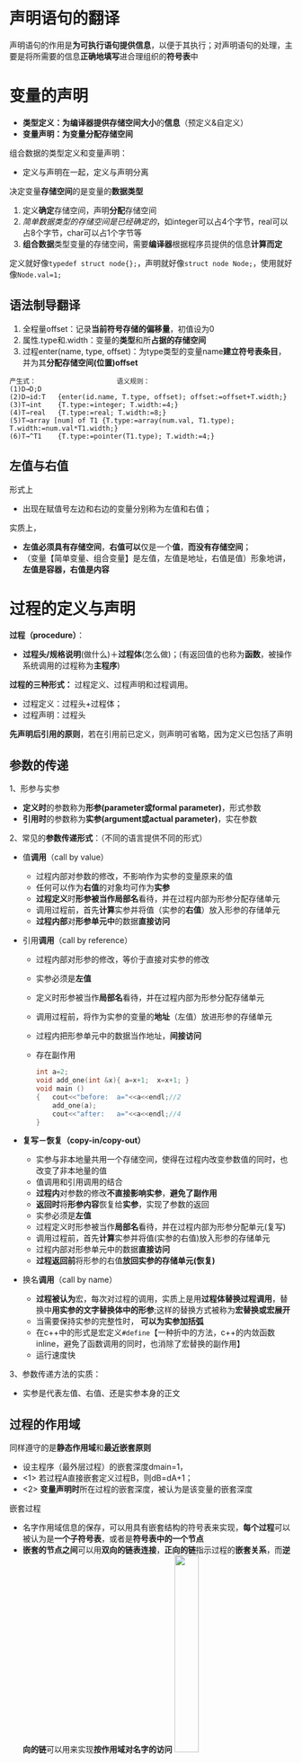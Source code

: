# 声明语句的翻译

声明语句的作用是**为可执行语句提供信息**，以便于其执行；对声明语句的处理，主要是将所需要的信息**正确地填写**进合理组织的**符号表**中

# 变量的声明

* **类型定义：**为编译器提供**存储空间大小**的**信息**（预定义&自定义）
* **变量声明：**为变量**分配存储空间**

组合数据的类型定义和变量声明：
* 定义与声明在一起，定义与声明分离

决定变量**存储空间**的是变量的**数据类型**

1. 定义**确定**存储空间，声明**分配**存储空间
2. *简单数据类型的存储空间是已经确定的*，如integer可以占4个字节，real可以占8个字节，char可以占1个字节等
3. **组合数据**类型变量的存储空间，需要**编译器**根据程序员提供的信息**计算而定**

定义就好像`typedef struct node{};`，声明就好像`struct node Node;`，使用就好像`Node.val=1;`

## 语法制导翻译

1. 全程量offset：记录**当前符号存储的偏移量**，初值设为0
2. 属性.type和.width：变量的**类型**和所**占据的存储空间**
3. 过程enter(name, type, offset)：为type类型的变量name**建立符号表条目**，并为其**分配存储空间(位置)offset**

```
产生式：					语义规则：
(1)D→D;D	
(2)D→id:T 	{enter(id.name, T.type, offset); offset:=offset+T.width;}
(3)T→int	{T.type:=integer; T.width:=4;}
(4)T→real	{T.type:=real; T.width:=8;}
(5)T→array [num] of T1 {T.type:=array(num.val, T1.type); T.width:=num.val*T1.width;}
(6)T→^T1	{T.type:=pointer(T1.type); T.width:=4;}
```

## 左值与右值

形式上
* 出现在赋值号左边和右边的变量分别称为左值和右值；

实质上，
* **左值必须具有存储空间**，**右值可以**仅是一个**值**，**而没有存储空间**；
* （变量【简单变量、组合变量】是左值，左值是地址，右值是值）形象地讲，**左值是容器，右值是内容**

# 过程的定义与声明

**过程（procedure）**：
* **过程头/规格说明**(做什么)＋**过程体**(怎么做)；(有返回值的也称为**函数**，被操作系统调用的过程称为**主程序**)

**过程的三种形式：** 过程定义、过程声明和过程调用。
* 过程定义：过程头+过程体；
* 过程声明：过程头

**先声明后引用的原则**，若在引用前已定义，则声明可省略，因为定义已包括了声明

## 参数的传递

 1、形参与实参

   - **定义时**的参数称为**形参(parameter或formal parameter)**，形式参数
   - **引用时**的参数称为**实参(argument或actual parameter)**，实在参数


2、常见的**参数传递形式**：（不同的语言提供不同的形式）

   - 值**调用**（call by value）

     - 过程内部对参数的修改，不影响作为实参的变量原来的值
     - 任何可以作为**右值**的对象均可作为**实参**
     - **过程定义**时**形参被当作局部名**看待，并在过程内部为形参分配存储单元
     - 调用过程前，首先**计算**实参并将值（实参的**右值**）放入形参的存储单元
     - **过程内部**对**形参单元中**的数据**直接访问**

   - 引用**调用**（call by reference）

     - 过程内部对形参的修改，等价于直接对实参的修改

     - 实参必须是**左值**

     - 定义时形参被当作**局部名**看待，并在过程内部为形参分配存储单元

     - 调用过程前，将作为实参的变量的**地址**（左值）放进形参的存储单元

     - 过程内把形参单元中的数据当作地址，**间接访问**

     - 存在副作用

       ```c
       int a=2;
       void add_one(int &x){ a=x+1;  x=x+1; }
       void main ()
       {   cout<<"before:  a="<<a<<endl;//2
           add_one(a);
           cout<<"after:   a="<<a<<endl;//4
       }
       ```

   - **复写－恢复（copy-in/copy-out）**

     - 实参与非本地量共用一个存储空间，使得在过程内改变参数值的同时，也改变了非本地量的值
     - 值调用和引用调用的结合
     - **过程内**对参数的修改**不直接影响实参**，**避免了副作用**
     - **返回时**将**形参内容**恢复给**实参**，实现了参数的返回
     - 实参必须是**左值**
     - 过程定义时形参被当作**局部名**看待，并在过程内部为形参分配单元(复写)
     - 调用过程前，首先**计算**实参并将值(实参的右值)放入形参的存储单元
     - 过程内部对形参单元中的数据**直接访问**
     - **过程返回前**将形参的右值**放回实参的存储单元(恢复)**

   - 换名**调用**（call by name）

     - **过程被认为**宏，每次对过程的调用，实质上是用**过程体替换过程调用**，替换中**用实参的文字替换体中的形参**;这样的替换方式被称为**宏替换或宏展开**
     - 当需要保持实参的完整性时， **可以为实参加括弧**
     - 在c++中的形式是宏定义`#define`【一种折中的方法，c++的内敛函数inline，避免了函数调用的同时，也消除了宏替换的副作用】
     - 运行速度快


3、参数传递方法的实质：
* 实参是代表左值、右值、还是实参本身的正文

## 过程的作用域

同样遵守的是**静态作用域**和**最近嵌套原则**
* 设主程序（最外层过程）的嵌套深度dmain=1，
* <1> 若过程A直接嵌套定义过程B，则dB=dA+1；
* <2> **变量声明时**所在过程的嵌套深度，被认为是该变量的嵌套深度

 嵌套过程
 * 名字作用域信息的保存，可以用具有嵌套结构的符号表来实现，**每个过程**可以被认为是**一个子符号表**，或者是**符号表中的一个节点**
 * **嵌套的节点之间**可以用**双向的链表连接**，**正向的链**指示过程的**嵌套关系**，而**逆向的链**可以用来实现**按作用域对名字的访问**
	<img src="https://img-blog.csdnimg.cn/20210124114646446.png?x-oss-process=image/watermark,type_ZmFuZ3poZW5naGVpdGk,shadow_10,text_aHR0cHM6Ly9ibG9nLmNzZG4ubmV0L3dlaXhpbl80MzkzNDYwNw==,size_16,color_FFFFFF,t_70"  width="30%"/>
	* 动态链：指向本过程的调用过程的活动记录的起始地址，也称控制链。
	* 静态链：指向本过程的直接外层过程的活动记录的起始地址，也称存取链。
* 和变量表的区别
	* 变量表是每个栈帧都有一个（即方法都有自己的数据，栈帧是用来装载方法里的局部数据的），不同方法的变量不可以直接使用
	* 因为数据的寻址方式是动态寻址（因为存在递归，所以方法的调用就不确定，所以变量定义就不确定，所以编译时无法确定），通过栈实现的这种动态寻址，然而栈帧是否会创建（即方法是否会被调用）与栈帧空间的分配都不确定，所以必须通过静态链，进行一次间址。

## 语法制导翻译

```
P → D				(1)
D → D ; D  			(2)
   | id : T			(3)
   | proc id ; D; S	(4) 
   
修改文法，使得在定义D之前生成符号表，LR分析
P → M D					(1)
D → D ; D  				(2)
   | id : T				(3)
   | proc id ; N D; S	(4)
M →ε					(5)
N →ε					(6)
```

全程量：有序对栈（tblptr, offset）
* 其中， tblptr保存指向符号表节点的指针，
* offset保存当前节点所需宽度。



**栈上的操作：** push(t, o)、pop、top(stack)

1. **函数mktable(previous)：建立**一个**新的节点**，并返回指向新节点的指针;参数**previous是逆向链**，指向该节点的前驱，或者说是外层
2. **过程enter(table, name, type, offset)：**在table指向的节点中**为名字name建立新的条目**，包括名字的类型和存储位置等
3. **过程addwidth(table, width)：**计算table节点中**所有条目**的**累加宽度**，并**记录**在**table的头部信息**中
4. **过程enterproc(table, name, newtable)：**为过程name在table**指向的节点中建立一个新的条目**；参数**newtable是正向链**，指向name过程自身的符号表节点

```
产生式：					语义规则：
(1) P → M D		{addwidth(top(tblptr),top(offset)); pop;} 
(2) M → ε 		{t:=mktable(null);  push(t, 0,);} 
(3) D → D ; D
(4) D → id : T	{enter(top(tblptr),id.name,T.type,top(offset));
 top(offset):=top(offset)+T.width;} 
(5) D → proc id ; N D1; S	{ t:=top(tblptr); 
  							  addwidth(t, top(offset));
  							  pop;
  							  enterproc(top(tblptr), id.name, t);
							} 
(6) N → ε 		{t:=mktable(top(tblptr));  push(t,0);}
```

<img src="https://img-blog.csdnimg.cn/20210124094558940.png?x-oss-process=image/watermark,type_ZmFuZ3poZW5naGVpdGk,shadow_10,text_aHR0cHM6Ly9ibG9nLmNzZG4ubmV0L3dlaXhpbl80MzkzNDYwNw==,size_16,color_FFFFFF,t_70"  width="45%"/>

```
序号 产 生 式	   						语 义 处 理 结 果
(1)  M1→ε   						t1 := mktable(null); push(t1, 0); 
(2)  N1→ε	  						t2 := mktable(top(tblptr));  push(t2, 0);
(3)  T1→int  						T1.type=integer,  T1.width=4
(4)  T2→array [10]of T2 			T2.type=array(10,in…≥t),  T2.width=40
(5)  D1→a:T2 						(a,arr,0)填进t2所指节点，top(offset):=40
(6)  T3→int  						T3.type=integer,  T3.width=4
(7)  D2→x:T3						(x,int,40)填进t2所指节点 top(offset):=44
(8)  N2→ε	  						t3:=mktable(top(tblptr));  push(t3,0);
(9)  T4→int  						T4.type=integer,  T4.width=4
(10) D3→i:T4 						(i,int,0)填进t3所指节点，top(offset):=4
(11) D4→proc readarray N2 D3 ; S	t:=top(tblptr); addwidth(t,top(offset)); pop; 											enterproc(top(tblptr),readarray,t);
(12) D7→proc sort N1 D6 ; S			t:=top(tblptr); addwidth(t,top(offset)); pop;
			   						enterproc(top(tblptr),sort,t);
(13) P→M1 D7 						addwidth(top(tblptr),top(offset)); pop;
```

